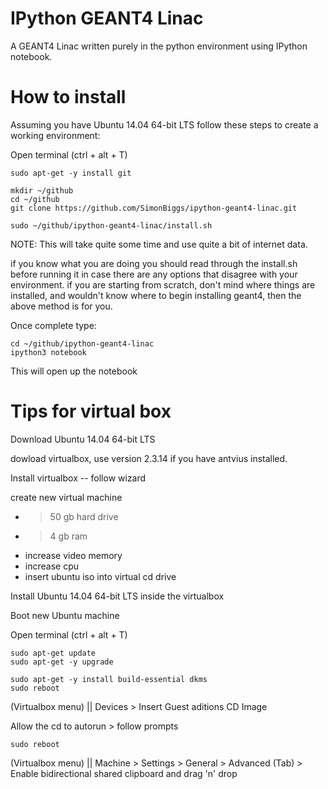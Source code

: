 IPython GEANT4 Linac
====================

A GEANT4 Linac written purely in the python environment using IPython notebook.




How to install
==============

Assuming you have Ubuntu 14.04 64-bit LTS follow these steps to create a working environment:

Open terminal (ctrl + alt + T)

    sudo apt-get -y install git
    
    mkdir ~/github
    cd ~/github
    git clone https://github.com/SimonBiggs/ipython-geant4-linac.git
    
    sudo ~/github/ipython-geant4-linac/install.sh

NOTE: This will take quite some time and use quite a bit of internet data. 

if you know what you are doing you should read through the install.sh before running it in case there are any options that disagree with your environment. if you are starting from scratch, don't mind where things are installed, and wouldn't know where to begin installing geant4, then the above method is for you.

Once complete type:

    cd ~/github/ipython-geant4-linac
    ipython3 notebook
    
This will open up the notebook


Tips for virtual box
====================
Download Ubuntu 14.04 64-bit LTS

dowload virtualbox, use version 2.3.14 if you have antvius installed.

Install virtualbox -- follow wizard

create new virtual machine

 * > 50 gb hard drive
 * > 4 gb ram
 * increase video memory
 * increase cpu
 * insert ubuntu iso into virtual cd drive

Install Ubuntu 14.04 64-bit LTS inside the virtualbox


Boot new Ubuntu machine

Open terminal (ctrl + alt + T)

    sudo apt-get update
    sudo apt-get -y upgrade

    sudo apt-get -y install build-essential dkms
    sudo reboot

(Virtualbox menu) || Devices > Insert Guest aditions CD Image

Allow the cd to autorun > follow prompts

    sudo reboot

(Virtualbox menu) || Machine > Settings > General > Advanced (Tab) > Enable bidirectional shared clipboard and drag 'n' drop
